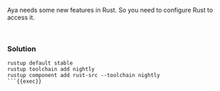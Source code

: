 
Aya needs some new features in Rust. So you need to configure Rust to access it.

<br>

### Solution

```plain
rustup default stable
rustup toolchain add nightly
rustup component add rust-src --toolchain nightly
```{{exec}}
